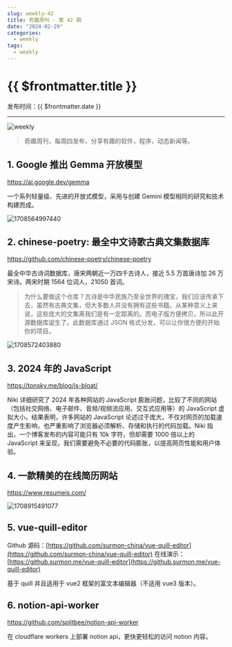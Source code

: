 ```yaml
---
slug: weekly-42
title: 奇趣周刊 - 第 42 期
date: "2024-02-29"
categories:
  - weekly
tags:
  - weekly
---
```


# {{ $frontmatter.title }}

发布时间：{{ $frontmatter.date }}

---

![weekly](https://imgurl.zishu.me/weekly.webp)

> 奇趣周刊，每周四发布，分享有趣的软件，程序，动态新闻等。

## 1. Google 推出 Gemma 开放模型

https://ai.google.dev/gemma

一个系列轻量级、先进的开放式模型，采用与创建 Gemini 模型相同的研究和技术构建而成。

![1708564997440](https://imgurl.zishu.me/2024/02/1708564997440.webp)

## 2. chinese-poetry: 最全中文诗歌古典文集数据库

https://github.com/chinese-poetry/chinese-poetry

最全中华古诗词数据库，唐宋两朝近一万四千古诗人，接近 5.5 万首唐诗加 26 万宋诗。两宋时期 1564 位词人，21050 首词。

> 为什么要做这个仓库？古诗是中华民族乃至全世界的瑰宝，我们应该传承下去，虽然有古典文集，但大多数人并没有拥有这些书籍。从某种意义上来说，这些庞大的文集离我们是有一定距离的。而电子版方便拷贝，所以此开源数据库诞生了。此数据库通过 JSON 格式分发，可以让你很方便的开始你的项目。

![1708572403880](https://imgurl.zishu.me/2024/02/1708572403880.webp)

## 3. 2024 年的 JavaScript

https://tonsky.me/blog/js-bloat/

Niki 详细研究了 2024 年各种网站的 JavaScript 膨胀问题，比较了不同的网站（包括社交网络、电子邮件、音频/视频流应用、交互式应用等）的 JavaScript 虚拟大小。结果表明，许多网站的 JavaScript 论述过于庞大，不仅对网页的加载速度产生影响，也严重影响了浏览器必须解析、存储和执行的代码加载。Niki 指出，一个博客发布的内容可能只有 10k 字符，但却需要 1000 倍以上的 JavaScript 来呈现，我们需要避免不必要的代码膨胀，以提高网页性能和用户体验。

## 4. 一款精美的在线简历网站

https://www.resumeis.com/

![1708915491077](https://imgurl.zishu.me/2024/02/1708915491077.webp)

## 5. vue-quill-editor

Github 源码：[https://github.com/surmon-china/vue-quill-editor](https://github.com/surmon-china/vue-quill-editor)
在线演示：[https://github.surmon.me/vue-quill-editor](https://github.surmon.me/vue-quill-editor)

基于 quill 并且适用于 vue2 框架的富文本编辑器（不适用 vue3 版本）。

## 6. notion-api-worker

https://github.com/splitbee/notion-api-worker

在 cloudflare workers 上部署 notion api，更快更轻松的访问 notion 内容。